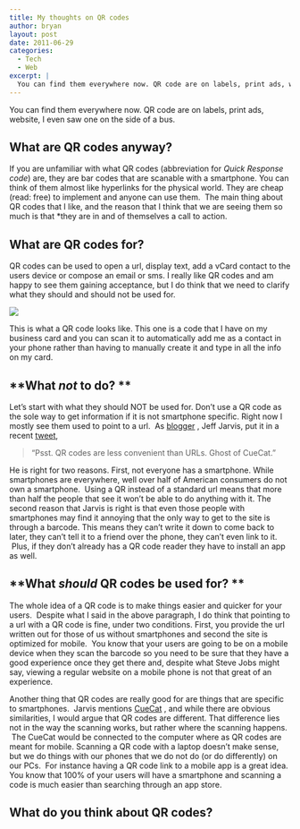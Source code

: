 ```yaml
---
title: My thoughts on QR codes
author: bryan
layout: post
date: 2011-06-29
categories:
  - Tech
  - Web
excerpt: |
  You can find them everywhere now. QR code are on labels, print ads, website, I even saw one on the side of a bus. If you are unfamiliar with what QR codes (abbreviation for *Quick Response code*) are, they are bar codes that are scanable with a smartphone. You can think of them almost like hyperlinks for the physical world. They are cheap (read: free) to implement and anyone can use them.
---
```



You can find them everywhere now. QR code are on labels, print ads, website, I even saw one on the side of a bus.

## What are QR codes anyway?

If you are unfamiliar with what QR codes (abbreviation for *Quick Response code*) are, they are bar codes that are scanable with a smartphone. You can think of them almost like hyperlinks for the physical world. They are cheap (read: free) to implement and anyone can use them.  The main thing about QR codes that I like, and the reason that I think that we are seeing them so much is that *they are in and of themselves a call to action. 

## What are QR codes for?

QR codes can be used to open a url, display text, add a vCard contact to the users device or compose an email or sms. I really like QR codes and am happy to see them gaining acceptance, but I do think that we need to clarify what they should and should not be used for.

![][1]

This is what a QR code looks like. This one is a code that I have on my business card and you can scan it to automatically add me as a contact in your phone rather than having to manually create it and type in all the info on my card.

 [1]: http://66.147.244.207/~bstedman/bryanstedman/blog/wp-content/uploads/2011/06/QR1-150x150.jpg

## **What *not* to do? **

Let’s start with what they should NOT be used for. Don’t use a QR code as the sole way to get information if it is not smartphone specific. Right now I mostly see them used to point to a url.  As [blogger][2] , Jeff Jarvis, put it in a recent [tweet][3],

 [2]: http://buzzmachine.com
 [3]: https://twitter.com/jeffjarvis/status/83889350445776896

> “Psst. QR codes are less convenient than URLs. Ghost of CueCat.”

He is right for two reasons. First, not everyone has a smartphone. While smartphones are everywhere, well over half of American consumers do not own a smartphone.  Using a QR instead of a standard url means that more than half the people that see it won’t be able to do anything with it. The second reason that Jarvis is right is that even those people with smartphones may find it annoying that the only way to get to the site is through a barcode. This means they can’t write it down to come back to later, they can’t tell it to a friend over the phone, they can’t even link to it.  Plus, if they don’t already has a QR code reader they have to install an app as well.

## **What *should* QR codes be used for? **

The whole idea of a QR code is to make things easier and quicker for your users.  Despite what I said in the above paragraph, I do think that pointing to a url with a QR code is fine, under two conditions. First, you provide the url written out for those of us without smartphones and second the site is optimized for mobile.  You know that your users are going to be on a mobile device when they scan the barcode so you need to be sure that they have a good experience once they get there and, despite what Steve Jobs might say, viewing a regular website on a mobile phone is not that great of an experience.

Another thing that QR codes are really good for are things that are specific to smartphones.  Jarvis mentions [CueCat][4] , and while there are obvious similarities, I would argue that QR codes are different. That difference lies not in the way the scanning works, but rather where the scanning happens.  The CueCat would be connected to the computer where as QR codes are meant for mobile. Scanning a QR code with a laptop doesn’t make sense, but we do things with our phones that we do not do (or do differently) on our PCs.  For instance having a QR code link to a mobile app is a great idea. You know that 100% of your users will have a smartphone and scanning a code is much easier than searching through an app store.

 [4]: http://en.wikipedia.org/wiki/CueCat

## **What do you think about QR codes?**